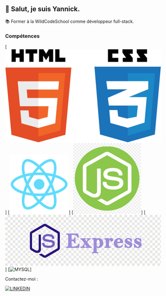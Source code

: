 <h2>👋 Salut, je suis Yannick.</h2>

📚 Former à la WildCodeSchool comme développeur full-stack.

<h3> Compétences </h3>

[![HTML](./images/html_css.png)]
[![React](./images/react.png)]
[![NODEJS](./images/node.png)]
[![Express](./images/express.png)]
[![MYSQL](https://encrypted-tbn0.gstatic.com/images?q=tbn:ANd9GcT0K1-NTvITu0gnWAHfVxVs49-LeFNS8aaFsA&usqp=CAU)]

Contactez-moi :

[![LINKEDIN](https://camo.githubusercontent.com/8bb7c1de40aadb0d8eede2add7716932344b30235088d239831fe0e884de8f82/68747470733a2f2f696d672e736869656c64732e696f2f62616467652f6c696e6b6564696e2532302d2532333030373742352e7376673f267374796c653d666f722d7468652d6261646765266c6f676f3d6c696e6b6564696e266c6f676f436f6c6f723d7768697465)](https://www.linkedin.com/in/yannick-cousin/)

<!--
**yannick-cousin/yannick-cousin** is a ✨ _special_ ✨ repository because its `README.md` (this file) appears on your GitHub profile.

Here are some ideas to get you started:

- 🔭 I’m currently working on ...
- 🌱 I’m currently learning ...
- 👯 I’m looking to collaborate on ...
- 🤔 I’m looking for help with ...
- 💬 Ask me about ...
- 📫 How to reach me: ...
- 😄 Pronouns: ...
- ⚡ Fun fact: ...
-->
